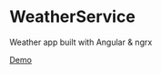 # WeatherService
Weather app built with Angular & ngrx

[Demo](https://elated-lichterman-a7fcb3.netlify.app/)
